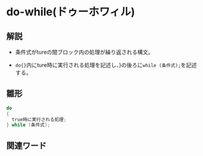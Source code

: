 # do-while(ドゥーホワィル)  
## 解説  
* 条件式がtureの間ブロック内の処理が繰り返される構文。

* `do{}`内にture時に実行される処理を記述し、}の後ろに`while (条件式);`を記述する。
  
## 雛形   
```C#
do
{
  true時に実行される処理;
} while (条件式);

```
## 関連ワード  

